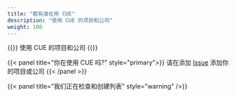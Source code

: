 ```yaml
---
title: "都有谁在用 CUE"
description: "使用 CUE 的项目和公司"
weight: 100
---
```


{{<lead>}}
使用 CUE 的项目和公司
{{</lead>}}

{{< panel title="你在使用 CUE 吗?" style="primary">}}
请在添加 [Issue](https://github.com/hofstadter-io/cuetorials.com/issues) 添加你的项目或公司
{{< /panel >}}

{{< panel title="我们正在检查和创建列表" style="warning" />}}

